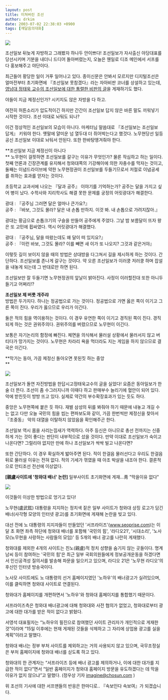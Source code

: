 ```yaml
---
layout: post
title: 미쳐버린 조선
author: drkim
date: 2003-07-02 22:38:03 +0900
tags: [깨달음의대화]
---
```


  ![](http://drkimz.com/technote/board/private/upimg/1057151672.jpg)


  조선일보 뒤늦게 자방하고 그래봤자 하나두 안이쁘다!
조선일보가 자사출신 야당대표를 당선시키며 기분을 내더니 드디어 돌아버렸는지, 오늘은 웬일로 디조 메인에서 서프를 다 홍보해주고 야단이다. 


  


최근들어 황당한 일이 거푸 일어나고 있다. 종이신문은 안봐서 모르지만 디지털조선은 얼마전부터 초기화면에 『조선일보 못참겠다』라는 자아비판 코너를 상설하고 있는데, [영남대 정태욱 교수의 조선일보에 대한 통렬한 비판의 글](http://www1.seoprise.com/technote2/read.cgi?board=toron7&x_number=1057148953)을 게재하기도 했다.

야들이 지금 제정신인가? 시키지도 않은 자방을 다 하고.

여전히 허튼소리가 압도적이긴 하지만 간간이 조선일보 답지 않은 바른 말도 끼워넣기 시작한 것이다. 조선 이대로 놔둬도 되나? 

이건 정상적인 조선일보의 모습이 아니다. 마케터님 말씀대로 『조선일보는 조선일보 답게』 키워야 한다. 옛말에 얄미운 넘 열두대 더 쥐어박는다고 했것다. 노무현당선 일등공신 조선일보 이대로 놔둬서 안된다. 또한 한바탕앵겨줘야 한다. 

**조선일보 지금 제정신이 아니다  
** 노무현이 걸핏하면 조선일보를 갈구는 이유가 무엇인가? 물론 작심하고 하는 일이다. 첫째 언론과 긴장관계를 유지해서 청와대쪽의 기강해이에 의한 자충수를 막자는 것이고, 둘째는 이념드라이브에 약한 노무현정권이 조선일보를 두들기므로서 저절로 이념공세를 취하는 효과를 얻자는 것이다. 

초등학교 교과서에 나오는 『달과 공주』 이야기를 기억하는가? 공주는 달을 가지고 싶어 병이 났다. 수학사와 지리학사도 해결 못한 문제를 궁정의 어릿광대가 해결한다. 

광대 : 『공주님 그러면 달은 얼마나 큰가요?』  
공주 : 『바보, 그것도 몰라? 달은 내 손톱 만하지. 이것 봐. 내 손톱으로 가려지잖아.』

광대는 황금으로 손톱크기의 구슬을 만들어 공주에게 주었다. 그날 밤 보름달이 뜨자 왕은 또 고민에 휩싸였다. 역시 어릿광대가 해결했다. 

광대 : 『공주님, 달을 따왔는데도 왜 달이 떠 있지요?』  
공주 : 『이런 바보, 그것도 몰라? 이를 빼면 새 이가 또 나오지? 그것과 같은거야』

이렇듯 길이 보이지 않을 때의 방법은 상대방을 다그쳐서 길을 제시하게 하는 것이다. 간단하다. 조선일보를 존나게 갈구는 것이다. 약 오른 조선일보가 이러쿵 저러쿵 하며 잡설을 내놓게 되는데 그 반대로만 하면 된다. 

조선일보만 잘 두들기면 노무현정권의 앞날이 밝아진다. 사정이 이러할진대 또한 아니두들기고 어쩌리!?

**조선일보 제 버릇 개주랴**  
방법은 두가지다. 하나는 정공법으로 가는 것이다. 정공법으로 가면 옳은 쪽이 이기고 그른 쪽이 진다. 우리가 옳으므로 우리가 이긴다. 

둘은 적의 힘을 역이용하는 것이다. 이 경우 유연한 쪽이 이기고 경직된 쪽이 진다. 경직되게 하는 것은 권위주의다. 권위주의를 버렸으므로 노무현이 이긴다. 

보통은 자기논리의 함정에 빠진다. 체면을 의식해서 물러설 상황에서 물러서지 않고 버티다가 망가지는 것이다. 노무현은 차라리 욕을 먹더라도 지는 게임을 하지 않으므로 결국은 이긴다.


  
**막가는 동아, 가끔 제정신 돌아오면 못된짓 하는 중앙  
** 


  ![](http://drkimz.com/technote/board/private/upimg/1057150648.jpg)



  조선일보가 돌연 자진방법을 한답시고정태욱교수의 글을 실었다!
 요즘은 동아일보가 한 술 더 뜬다. 조선이 좀 수그러지니까 이때다 하고 판매부수 늘리기에 혈안이 되어 있다. 악에 받친듯이 방방 뜨고 있다. 실제로 약간의 부수확장효과가 있는 듯도 하다. 

중앙은 노무현쪽에 붙은 듯 하다. 재벌 삼성의 뒤를 봐줘야 하기 때문에 내놓고 개길 수는 없고 다만 오늘 국민의 힘을 씹는 편파보도와 같이, 가끔 한번씩만 제정신을 찾아서 『조중동』 악의 대열을 이탈하지 않았음을 확인해주곤 한다. 

조선일보 역시 몸을 사리는낌새가 역력하다. 아주 등신은 아니므로 총선 전까지는 신중하게 가는 것이 좋다는 판단이 내부적으로 섰을 것이다. 만약 이대로 조선일보가 숙이고 나온다면? 그럴리야 없지만 만에 하나 조선일보가 싹싹 빌고 나온다면? 

또한 간단하다. 이 경우 확실하게 밟아주면 된다. 적이 한걸음 물러선다고 우리도 한걸음 뒤로 물러설 이유는 전혀 없다. 적의 기세가 꺾였을 때 아조 박살을 내조야 한다. 결론적으로 안티조선 전선에 이상없다.

**[親盧사이트에 '청와대 배너' 논란]** 일부사이트 초기화면에 게재…靑 "막을이유 없다"


  ![](http://drkimz.com/technote/board/private/upimg/1057150870.jpg)


  이것들이 이상한 방법으로 엉기고 있다!


노무현(盧武鉉) 대통령을 지지하는 정치색 짙은 일부 사이트가 청와대 상징 로고가 담긴 배너(사각형 모양의 인터넷 광고)를 초기화면에 게재해 논란을 빚고 있다. 

대선 전에 노 대통령의 지지자들이 만들었던 '서프라이즈'(www.seoprise.com)는 이달 초 화면 좌측 하단에 청와대 배너를 포함해 '국민의 힘', '라디오21', '시대소리', '노사모(노무현을 사랑하는 사람들의 모임)' 등 5개의 배너 광고를 나란히 게재했다. 

청와대를 제외한 4개의 사이트는 친노(親盧)적 정치 성향을 숨기지 않는 곳들이다. 명계남씨 등이 참여하는 '국민의 힘'은 최근 일부 국회의원들에게 정보공개운동을 하겠다면서 인신공격성 질의서를 발송해 파문을 일으키고 있으며, 라디오 21은 '노무현 라디오'의 후신인 인터넷 방송국이다. 

노사모 사이트에도 노 대통령의 선거 홈페이지였던 '노하우'의 배너광고가 실려있으며, 이를 클릭하면 청와대 사이트로 연결된다. 

청와대가 홈페이지를 개편하면서 '노하우'와 청와대 홈페이지를 통합했기 때문이다. 

서프라이즈측은 청와대 배너광고에 대해 청와대와 사전 협의가 없었고, 청와대로부터 광고에 대한 대가를 받은 적이 없다고 밝혔다. 

서영석 대표필자는 “노하우의 필진으로 참여했던 사이트 관리자가 개인적으로 게재한 것”이라며 “15일 이후에는 현재 게재된 것들을 삭제하고 그 자리에 상업용 광고를 실을 계획”이라고 말했다. 

청와대 배너는 정부 부처 사이트를 제외하고는 거의 사용되지 않고 있으며, 국무조정실은 부처 홈페이지에 청와대 배너를 싣도록 하고 있다. 

청와대의 한 관계자는 “서프라이즈 등에 배너 광고를 제의하거나, 이에 대한 대가를 지급한 적이 없다”면서 “일반 홈페이지가 청와대 홈페이지 방문을 유도하겠다는 데 막을 이유가 없지 않으냐”고 말했다. (정우상 기자 imagine@chosun.com ) 

위 조선의 기사에 대한 서프맨들의 반응은 한마디로.. 『속보인다 속보여』가 되겠습니다.